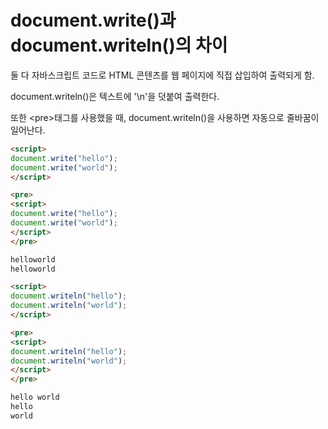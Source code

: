 # document.write()과 document.writeln()의 차이

둘 다 자바스크립트 코드로 HTML 콘텐츠를 웹 페이지에 직접 삽입하여 출력되게 함.

document.writeln()은 텍스트에 '\n'을 덧붙여 출력한다.

또한 \<pre\>태그를 사용했을 때, document.writeln()을 사용하면 자동으로 줄바꿈이 일어난다.

```html
<script>
document.write("hello");
document.write("world");
</script>

<pre>
<script>
document.write("hello");
document.write("world");
</script>
</pre>
```
```bash
helloworld
helloworld
```

```html
<script>
document.writeln("hello");
document.writeln("world");
</script>

<pre>
<script>
document.writeln("hello");
document.writeln("world");
</script>
</pre>
```
```bash
hello world
hello
world
```
